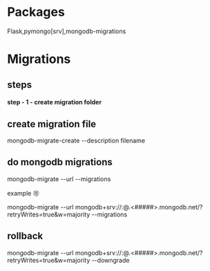 # Packages 
Flask,pymongo[srv],mongodb-migrations

# Migrations 

## steps
#### step - 1 - create migration folder 

## create migration file 
mongodb-migrate-create --description filename

## do mongodb migrations 
mongodb-migrate --url <use your url> --migrations

example :accept:

mongodb-migrate --url mongodb+srv://<username>:<password>@<clustername>.<#####>.mongodb.net/<dbname>?retryWrites=true&w=majority   --migrations


## rollback
mongodb-migrate --url  mongodb+srv://<username>:<password>@<clustername>.<#####>.mongodb.net/<dbname>?retryWrites=true&w=majority    --downgrade